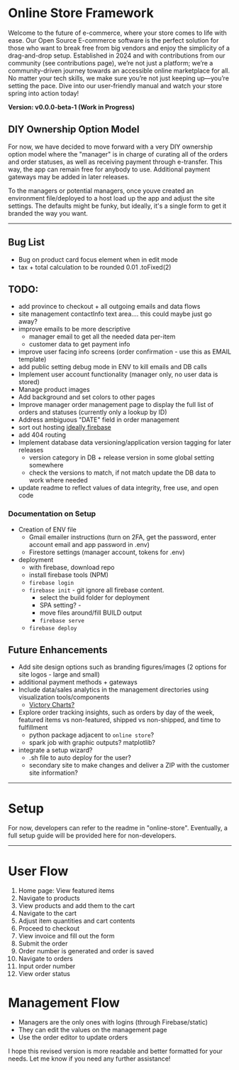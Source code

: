 # Online Store Framework

Welcome to the future of e-commerce, where your store comes to life with ease. Our Open Source E-commerce software is the perfect solution for those who want to break free from big vendors and enjoy the simplicity of a drag-and-drop setup. Established in 2024 and with contributions from our community (see contributions page), we’re not just a platform; we’re a community-driven journey towards an accessible online marketplace for all. No matter your tech skills, we make sure you’re not just keeping up—you’re setting the pace. Dive into our user-friendly manual and watch your store spring into action today!

**Version: v0.0.0-beta-1 (Work in Progress)**

## DIY Ownership Option Model

For now, we have decided to move forward with a very DIY ownership option model where the "manager" is in charge of curating all of the orders and order statuses, as well as receiving payment through e-transfer. This way, the app can remain free for anybody to use. Additional payment gateways may be added in later releases.

To the managers or potential managers, once youve created an environment file/deployed to a host load up the app and adjust the site settings. The defaults might be funky, but ideally, it's a single form to get it branded the way you want.

---

## Bug List

- Bug on product card focus element when in edit mode
- tax + total calculation to be rounded 0.01 .toFixed(2)

## TODO:

- add province to checkout + all outgoing emails and data flows
- site management contactInfo text area.... this could maybe just go away?
- improve emails to be more descriptive
    - manager email to get all the needed data per-item
    - customer data to get payment info
- improve user facing info screens (order confirmation - use this as EMAIL template)
- add public setting debug mode in ENV to kill emails and DB calls
- Implement user account functionality (manager only, no user data is stored)
- Manage product images
- Add background and set colors to other pages
- Improve manager order management page to display the full list of orders and statuses (currently only a lookup by ID)
- Address ambiguous "DATE" field in order management
- sort out hosting [ideally firebase](https://firebase.google.com/docs/hosting/)
- add 404 routing
- Implement database data versioning/application version tagging for later releases
    - version category in DB + release version in some global setting somewhere
    - check the versions to match, if not match update the DB data to work where needed
- update readme to reflect values of data integrity, free use, and open code

### Documentation on Setup

- Creation of ENV file
    - Gmail emailer instructions (turn on 2FA, get the password, enter account email and app password in .env)
    - Firestore settings (manager account, tokens for .env)
- deployment 
    - with firebase, download repo
    - install firebase tools (NPM)
    - `firebase login`
    - `firebase init` - git ignore all firebase content.
        - select the build folder for deployment
        - SPA setting? - 
        - move files around/fill BUILD output 
        - `firebase serve`
    - `firebase deploy`

## Future Enhancements

- Add site design options such as branding figures/images (2 options for site logos - large and small)
- additional payment methods + gateways
- Include data/sales analytics in the management directories using visualization tools/components
    - [Victory Charts?](https://www.npmjs.com/package/victory)
- Explore order tracking insights, such as orders by day of the week, featured items vs non-featured, shipped vs non-shipped, and time to fulfillment
    - python package adjacent to `online store`?
    - spark job with graphic outputs? matplotlib? 
- integrate a setup wizard?
    - .sh file to auto deploy for the user? 
    - secondary site to make changes and deliver a ZIP with the customer site information?


---

# Setup

For now, developers can refer to the readme in "online-store". Eventually, a full setup guide will be provided here for non-developers.

---

# User Flow

1. Home page: View featured items
2. Navigate to products
3. View products and add them to the cart
4. Navigate to the cart
5. Adjust item quantities and cart contents
6. Proceed to checkout
7. View invoice and fill out the form
8. Submit the order
9. Order number is generated and order is saved
10. Navigate to orders
11. Input order number
12. View order status

# Management Flow

- Managers are the only ones with logins (through Firebase/static)
- They can edit the values on the management page
- Use the order editor to update orders

I hope this revised version is more readable and better formatted for your needs. Let me know if you need any further assistance!